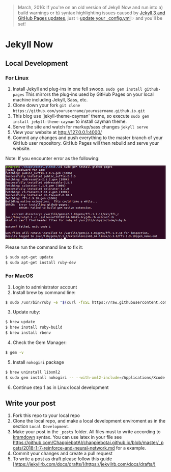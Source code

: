 > March, 2016: If you're on an old version of Jekyll Now and run into a) build warnings or b) syntax highlighting issues caused by [Jekyll 3 and GitHub Pages updates](https://github.com/blog/2100-github-pages-now-faster-and-simpler-with-jekyll-3-0), just :sparkles:[update your _config.yml](https://github.com/barryclark/jekyll-now/pull/445/files):sparkles: and you'll be set!

# Jekyll Now
## Local Development
### For Linux
1. Install Jekyll and plug-ins in one fell swoop. `sudo gem install github-pages` This mirrors the plug-ins used by GitHub Pages on your local machine including Jekyll, Sass, etc.
2. Clone down your fork `git clone https://github.com/yourusername/yourusername.github.io.git`
3. This blog use 'jekyll-theme-cayman' theme, so execute `sudo gem install jekyll-theme-cayman` to install cayman theme.
4. Serve the site and watch for markup/sass changes `jekyll serve`
5. View your website at http://127.0.0.1:4000/
6. Commit any changes and push everything to the master branch of your GitHub user repository. GitHub Pages will then rebuild and serve your website.

Note: If you encounter error as the following:

![Ruby Error](/images/ruby-error.png "Ruby Error")

Please run the command line to fix it:
```bash
$ sudo apt-get update
$ sudo apt-get install ruby-dev
```

### For MacOS
1. Login to administrator account
2. Install brew by command line:
```bash
$ sudo /usr/bin/ruby -e "$(curl -fsSL https://raw.githubusercontent.com/Homebrew/install/master/install)"
```
3. Update ruby:
```bash
$ brew update
$ brew install ruby-build
$ brew install rbenv
```
4. Check the Gem Manager:
```bash
$ gem -v
```
5. Install `nokogiri` package 
```bash
$ brew uninstall libxml2
$ sudo gem install nokogiri -- --with-xml2-include=/Applications/Xcode.app/Contents/Developer/Platforms/MacOSX.platform/Developer/SDKs/MacOSX10.12.sdk/usr/include/libxml2 --use-system-libraries
```
6. Continue step 1 as in Linux local development

## Write your post
1. Fork this repo to your local repo
2. Clone the local repo, and make a local development enviroment as in the section `Local Development`.
3. Make your post in the `_posts` folder. All files must to write according to [kramdown](https://kramdown.gettalong.org/documentation.html) syntax. You can use latex in your file see https://github.com/ChappiebotAI/chappiebotai.github.io/blob/master/_posts/2018-1-7-reinforce-and-neural-network.md for a example.
4. Commit your changes and create a pull request
5. To write a post as draft please follow this guide [https://jekyllrb.com/docs/drafts/](https://jekyllrb.com/docs/drafts/)
